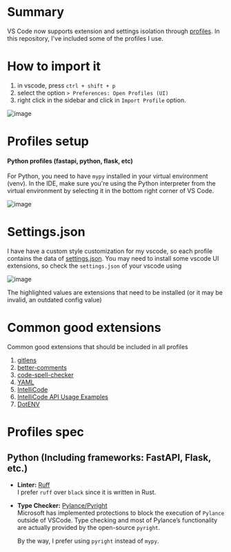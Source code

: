 # Summary

VS Code now supports extension and settings isolation through [profiles](https://code.visualstudio.com/docs/editor/profiles). In this repository, I've included some of the profiles I use.

# How to import it 

1. in vscode, press `ctrl + shift + p`
2. select the option `> Preferences: Open Profiles (UI)`
3. right click in the sidebar and click in `Import Profile` option.

![image](https://github.com/user-attachments/assets/91fb0415-37d6-4d03-af4b-78ef1c0e3726)


# Profiles setup

#### Python profiles (fastapi, python, flask, etc)

For Python, you need to have `mypy` installed in your virtual environment (venv). In the IDE, make sure you're using the Python interpreter from the virtual environment by selecting it in the bottom right corner of VS Code.

![image](https://github.com/user-attachments/assets/60efaddc-f60f-4f2a-887e-accdaf67fbc4)

# Settings.json

I have have a custom style customization for my vscode, so each profile contains the data of [settings.json](). You may need to install some vscode UI extensions, so check the `settings.json` of your vscode using

![image](https://github.com/user-attachments/assets/4e38e957-aae7-4b5f-86df-fc12fd836778)

The highlighted values are extensions that need to be installed (or it may be invalid, an outdated config value)

# Common good extensions 

Common good extensions that should be included in all profiles

1. [gitlens](http://marketplace.visualstudio.com/items?itemName=eamodio.gitlens)
2. [better-comments](https://marketplace.visualstudio.com/items?itemName=aaron-bond.better-comments)
3. [code-spell-checker](https://marketplace.visualstudio.com/items?itemName=streetsidesoftware.code-spell-checker)
4. [YAML](https://marketplace.visualstudio.com/items?itemName=redhat.vscode-yaml)
5. [IntelliCode](https://marketplace.visualstudio.com/items?itemName=VisualStudioExptTeam.vscodeintellicode)
6. [IntelliCode API Usage Examples](https://marketplace.visualstudio.com/items?itemName=VisualStudioExptTeam.intellicode-api-usage-examples)
7. [DotENV](https://marketplace.visualstudio.com/items?itemName=mikestead.dotenv)

# Profiles spec

## Python (Including frameworks: FastAPI, Flask, etc.)

- **Linter:** [Ruff](https://docs.astral.sh/ruff/)  
  I prefer `ruff` over `black` since it is written in Rust.  

- **Type Checker:** [Pylance/Pyright](https://github.com/microsoft/pyright)  
  Microsoft has implemented protections to block the execution of `Pylance` outside of VSCode. Type checking and most of Pylance’s functionality are actually provided by the open-source `pyright`.  

  By the way, I prefer using `pyright` instead of `mypy`.  
